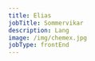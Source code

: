 ```yaml
---
title: Elias
jobTitle: Sommervikar
description: Lang
image: /img/chemex.jpg
jobType: frontEnd
---
```

